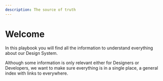 ```yaml
---
description: The source of truth
---
```


# Welcome

In this playbook you will find all the information to understand everything about our Design System.

Although some information is only relevant either for Designers or Developers, we want to make sure everything is in a single place, a general index with links to everywhere.


<!--
<table data-view="cards">
<thead><tr><th></th><th data-hidden data-card-target data-type="content-ref"></th></tr></thead>
<tbody>
<tr>
    <td>Card 1</td>
    <td></td>
</tr>
<tr>
    <td>Aquí puede ir un <br><a href="https://www.example.com">link</a></td>
    <td></td>
</tr>
<tr>
    <td>Esta caja es toda clicable</td>
    <td><a href="Troubleshooting.md">Troubleshooting.md</a></td>
</tr>
</tbody></table> -->
